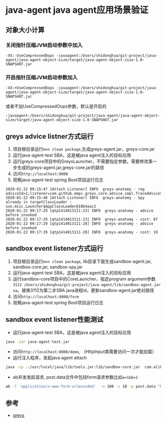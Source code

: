 # java-agent **java agent应用场景验证**
## 对象大小计算

### 关闭指针压缩JVM启动参数中加入
```
-XX:-UseCompressedOops -javaagent:/Users/shidonghua/git-project/java-agent/java-agent-object-size/target/java-agent-object-size-1.0-SNAPSHOT.jar
```

### 开启指针压缩JVM启动参数加入
```
-XX:+UseCompressedOops -javaagent:/Users/shidonghua/git-project/java-agent/java-agent-object-size/target/java-agent-object-size-1.0-SNAPSHOT.jar
```

或者不加UseCompressedOops参数，默认是开启的

```
-javaagent:/Users/shidonghua/git-project/java-agent/java-agent-object-size/target/java-agent-object-size-1.0-SNAPSHOT.jar
```

## greys advice listner方式运行

1. 项目根目录运行`mvn clean package`,生成greys-agent.jar，greys-core.jar
1. 运行java-agent-test SBA，这是被java agent注入的目标应用
1. 运行greys-core项目中的GreysLauncher，不需要指定参数。需要修改第一步生成的greys-agent.jar,greys-core.jar的路径
1. 访问`http://localhost:8080`
1. 观察java-agent-test spring Boot项目运行日志
```text
2020-01-22 09:15:47 [Attach Listener] INFO  greys-anatomy - reg adviceId=1;listener=com.github.ompc.greys.core.advice.impl.TraceAdvice$1@36b0f275
2020-01-22 09:15:48 [Attach Listener] INFO  greys-anatomy - Spy already in targetClassLoader : sun.misc.Launcher$AppClassLoader@18b4aac2
2020-01-22 09:17:29 [qtp1414013111-23] INFO  greys-anatomy - advice before invoked
2020-01-22 09:17:29 [qtp1414013111-23] INFO  greys-anatomy - cost: 87
2020-01-22 09:17:29 [qtp1414013111-28] INFO  greys-anatomy - advice before invoked
2020-01-22 09:17:29 [qtp1414013111-28] INFO  greys-anatomy - cost: 19

```

## sandbox event listener方式运行

1. 项目根目录运行`mvn clean package`, lib目录下面生成sandbox-agent.jar, sandbox-core.jar, sandbox-spy.jar
1. 运行java-agent-test SBA，这是被java agent注入的目标应用
1. 运行sandbox-core项目中的CoreLauncher，指定program argument参数`3112 /Users/shidonghua/git-project/java-agent/lib/sandbox-agent.jar na`。替换3112为第二步SBA java进程id，更新sandbox-agent.jar绝对路径
1. 访问`http://localhost:8080/form`
1. 观察java-agent-test spring Boot项目运行日志

## sandbox event listener性能测试
* 运行java-agent-test SBA，这是被java agent注入的目标应用
```bash
java -jar java-agent-test.jar
```
* 访问`http://localhost:8080/demo`, （HttpInput类需要访问一次才能加载）
* 运行注入程序，发起java agent attach
```bash
java -cp .:/usr/local/java/lib/tools.jar:lib/sandbox-core.jar  com.alibaba.jvm.sandbox.core.CoreLauncher 142846  /opt/meituan/apps/rasp-test/perf-test/lib/sandbox-agent.jar na
```
* ab并发发起请求, post.data文件中包括form请求参数比如`a=1&b=2`
```bash
ab -T 'application/x-www-form-urlencoded'  -n 100 -c 10 -p post.data "http://localhost:8080/demo"
```

## 参考

- [greys](https://github.com/oldmanpushcart/greys-anatomy)